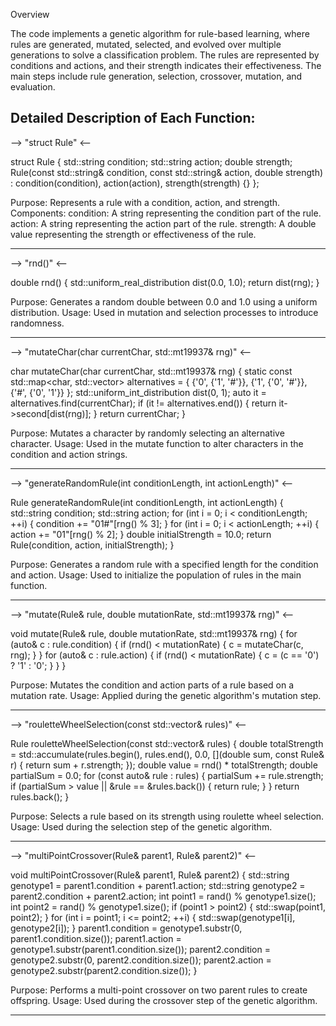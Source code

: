 Overview

The code implements a genetic algorithm for rule-based learning, where rules are generated, mutated, selected, and evolved over multiple generations to solve a classification problem. The rules are represented by conditions and actions, and their strength indicates their effectiveness. The main steps include rule generation, selection, crossover, mutation, and evaluation.


Detailed Description of Each Function:
-------------------------------------------------------------------------------------------------

--> "struct Rule" <--

struct Rule {
    std::string condition;
    std::string action;
    double strength;
    Rule(const std::string& condition, const std::string& action, double strength)
        : condition(condition), action(action), strength(strength) {}
};

Purpose: Represents a rule with a condition, action, and strength.
  Components:
      condition: A string representing the condition part of the rule.
      action: A string representing the action part of the rule.
      strength: A double value representing the strength or effectiveness of the rule.
      
-------------------------------------------------------------------------------------------------

--> "rnd()" <--

double rnd() {
    std::uniform_real_distribution<double> dist(0.0, 1.0);
    return dist(rng);
}

Purpose: Generates a random double between 0.0 and 1.0 using a uniform distribution.
    Usage: Used in mutation and selection processes to introduce randomness.
    
-------------------------------------------------------------------------------------------------

--> "mutateChar(char currentChar, std::mt19937& rng)" <--

char mutateChar(char currentChar, std::mt19937& rng) {
    static const std::map<char, std::vector<char>> alternatives = {
        {'0', {'1', '#'}},
        {'1', {'0', '#'}},
        {'#', {'0', '1'}}
    };
    std::uniform_int_distribution<int> dist(0, 1);
    auto it = alternatives.find(currentChar);
    if (it != alternatives.end()) {
        return it->second[dist(rng)];
    }
    return currentChar;
}

Purpose: Mutates a character by randomly selecting an alternative character.
    Usage: Used in the mutate function to alter characters in the condition and action strings.
    
-------------------------------------------------------------------------------------------------

--> "generateRandomRule(int conditionLength, int actionLength)" <--

Rule generateRandomRule(int conditionLength, int actionLength) {
    std::string condition;
    std::string action;
    for (int i = 0; i < conditionLength; ++i) {
        condition += "01#"[rng() % 3];
    }
    for (int i = 0; i < actionLength; ++i) {
        action += "01"[rng() % 2];
    }
    double initialStrength = 10.0;
    return Rule(condition, action, initialStrength);
}

Purpose: Generates a random rule with a specified length for the condition and action.
    Usage: Used to initialize the population of rules in the main function.
    
-------------------------------------------------------------------------------------------------

--> "mutate(Rule& rule, double mutationRate, std::mt19937& rng)" <--

void mutate(Rule& rule, double mutationRate, std::mt19937& rng) {
    for (auto& c : rule.condition) {
        if (rnd() < mutationRate) {
            c = mutateChar(c, rng);
        }
    }
    for (auto& c : rule.action) {
        if (rnd() < mutationRate) {
            c = (c == '0') ? '1' : '0';
        }
    }
}

Purpose: Mutates the condition and action parts of a rule based on a mutation rate.
    Usage: Applied during the genetic algorithm's mutation step.
    
-------------------------------------------------------------------------------------------------

--> "rouletteWheelSelection(const std::vector<Rule>& rules)" <--

Rule rouletteWheelSelection(const std::vector<Rule>& rules) {
    double totalStrength = std::accumulate(rules.begin(), rules.end(), 0.0,
        [](double sum, const Rule& r) { return sum + r.strength; });
    double value = rnd() * totalStrength;
    double partialSum = 0.0;
    for (const auto& rule : rules) {
        partialSum += rule.strength;
        if (partialSum > value || &rule == &rules.back()) {
            return rule;
        }
    }
    return rules.back();
}

Purpose: Selects a rule based on its strength using roulette wheel selection.
    Usage: Used during the selection step of the genetic algorithm.

-------------------------------------------------------------------------------------------------

--> "multiPointCrossover(Rule& parent1, Rule& parent2)" <--

void multiPointCrossover(Rule& parent1, Rule& parent2) {
    std::string genotype1 = parent1.condition + parent1.action;
    std::string genotype2 = parent2.condition + parent2.action;
    int point1 = rand() % genotype1.size();
    int point2 = rand() % genotype1.size();
    if (point1 > point2) {
        std::swap(point1, point2);
    }
    for (int i = point1; i <= point2; ++i) {
        std::swap(genotype1[i], genotype2[i]);
    }
    parent1.condition = genotype1.substr(0, parent1.condition.size());
    parent1.action = genotype1.substr(parent1.condition.size());
    parent2.condition = genotype2.substr(0, parent2.condition.size());
    parent2.action = genotype2.substr(parent2.condition.size());
}

Purpose: Performs a multi-point crossover on two parent rules to create offspring.
    Usage: Used during the crossover step of the genetic algorithm.

-------------------------------------------------------------------------------------------------
